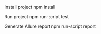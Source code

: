 Install project
npm install

Run project
npm run-script test

Generate Allure report
npm run-script report
